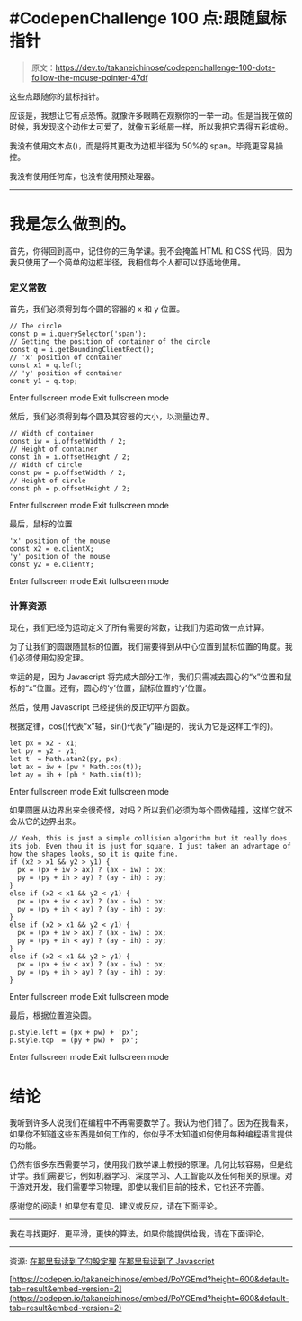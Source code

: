 # #CodepenChallenge 100 点:跟随鼠标指针

> 原文：<https://dev.to/takaneichinose/codepenchallenge-100-dots-follow-the-mouse-pointer-47df>

这些点跟随你的鼠标指针。

应该是，我想让它有点恐怖。就像许多眼睛在观察你的一举一动。但是当我在做的时候，我发现这个动作太可爱了，就像五彩纸屑一样，所以我把它弄得五彩缤纷。

我没有使用文本点()，而是将其更改为边框半径为 50%的 span。毕竟更容易操控。

我没有使用任何库，也没有使用预处理器。

* * *

# 我是怎么做到的。

首先，你得回到高中，记住你的三角学课。我不会掩盖 HTML 和 CSS 代码，因为我只使用了一个简单的边框半径，我相信每个人都可以舒适地使用。

### 定义常数

首先，我们必须得到每个圆的容器的 x 和 y 位置。

```
// The circle
const p = i.querySelector('span');
// Getting the position of container of the circle
const q = i.getBoundingClientRect();
// 'x' position of container
const x1 = q.left;
// 'y' position of container
const y1 = q.top; 
```

Enter fullscreen mode Exit fullscreen mode

然后，我们必须得到每个圆及其容器的大小，以测量边界。

```
// Width of container
const iw = i.offsetWidth / 2;
// Height of container
const ih = i.offsetHeight / 2;
// Width of circle
const pw = p.offsetWidth / 2;
// Height of circle
const ph = p.offsetHeight / 2; 
```

Enter fullscreen mode Exit fullscreen mode

最后，鼠标的位置

```
'x' position of the mouse
const x2 = e.clientX;
'y' position of the mouse
const y2 = e.clientY; 
```

Enter fullscreen mode Exit fullscreen mode

### 计算资源

现在，我们已经为运动定义了所有需要的常数，让我们为运动做一点计算。

为了让我们的圆跟随鼠标的位置，我们需要得到从中心位置到鼠标位置的角度。我们必须使用勾股定理。

幸运的是，因为 Javascript 将完成大部分工作，我们只需减去圆心的“x”位置和鼠标的“x”位置。还有，圆心的‘y’位置，鼠标位置的‘y’位置。

然后，使用 Javascript 已经提供的反正切平方函数。

根据定律，cos()代表“x”轴，sin()代表“y”轴(是的，我认为它是这样工作的)。

```
let px = x2 - x1;
let py = y2 - y1;
let t  = Math.atan2(py, px);
let ax = iw + (pw * Math.cos(t));
let ay = ih + (ph * Math.sin(t)); 
```

Enter fullscreen mode Exit fullscreen mode

如果圆圈从边界出来会很奇怪，对吗？所以我们必须为每个圆做碰撞，这样它就不会从它的边界出来。

```
// Yeah, this is just a simple collision algorithm but it really does its job. Even thou it is just for square, I just taken an advantage of how the shapes looks, so it is quite fine.
if (x2 > x1 && y2 > y1) {
  px = (px + iw > ax) ? (ax - iw) : px;
  py = (py + ih > ay) ? (ay - ih) : py;
}
else if (x2 < x1 && y2 < y1) {
  px = (px + iw < ax) ? (ax - iw) : px;
  py = (py + ih < ay) ? (ay - ih) : py;
}
else if (x2 > x1 && y2 < y1) {
  px = (px + iw > ax) ? (ax - iw) : px;
  py = (py + ih < ay) ? (ay - ih) : py;
}
else if (x2 < x1 && y2 > y1) {
  px = (px + iw < ax) ? (ax - iw) : px;
  py = (py + ih > ay) ? (ay - ih) : py;
} 
```

Enter fullscreen mode Exit fullscreen mode

最后，根据位置渲染圆。

```
p.style.left = (px + pw) + 'px';
p.style.top  = (py + pw) + 'px'; 
```

Enter fullscreen mode Exit fullscreen mode

# 结论

我听到许多人说我们在编程中不再需要数学了。我认为他们错了。因为在我看来，如果你不知道这些东西是如何工作的，你似乎不太知道如何使用每种编程语言提供的功能。

仍然有很多东西需要学习，使用我们数学课上教授的原理。几何比较容易，但是统计学。我们需要它，例如机器学习、深度学习、人工智能以及任何相关的原理。对于游戏开发，我们需要学习物理，即使以我们目前的技术，它也还不完善。

感谢您的阅读！如果您有意见、建议或反应，请在下面评论。

* * *

我在寻找更好，更平滑，更快的算法。如果你能提供给我，请在下面评论。

* * *

资源:
[在那里我读到了勾股定理](https://en.wikipedia.org/wiki/Pythagorean_theorem)
[在那里我读到了 Javascript](https://developer.mozilla.org/en-US/docs/Web/JavaScript)

[https://codepen.io/takaneichinose/embed/PoYGEmd?height=600&default-tab=result&embed-version=2](https://codepen.io/takaneichinose/embed/PoYGEmd?height=600&default-tab=result&embed-version=2)